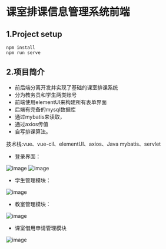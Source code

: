 # 课室排课信息管理系统前端
## 1.Project setup
```
npm install
npm run serve
```
## 2.项目简介

- 前后端分离开发并实现了基础的课室排课系统
- 分为教务员和学生两类账号
- 前端使用elementUI来构建所有表单界面
- 后端有完备的mysql数据库
- 通过mybatis来读取，
- 通过axios传值
- 自写排课算法。

技术栈:vue、vue-cil、elementUI、axios、Java mybatis、servlet

- 登录界面：

![image](https://user-images.githubusercontent.com/84088980/192585171-a775373f-716c-452a-bad4-59afb844cc3f.png)
![image](https://user-images.githubusercontent.com/84088980/192585201-84f3a0c0-3520-4693-a1e6-b85d4b0c9095.png)

- 学生管理模块：

![image](https://user-images.githubusercontent.com/84088980/192585256-474da228-9807-4761-b99a-a153a9a0b53d.png)

- 教室管理模块：

![image](https://user-images.githubusercontent.com/84088980/192585008-fcf847ef-b770-4b85-8715-278f3590ef5d.png)

- 课室借用申请管理模块

![image](https://user-images.githubusercontent.com/84088980/192585063-28057ddb-d1cf-449b-80cf-2a85cb0a74e8.png)
